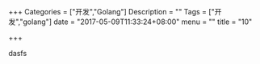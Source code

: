 +++
Categories = ["开发","Golang"]
Description = ""
Tags = ["开发","golang"]
date = "2017-05-09T11:33:24+08:00"
menu = ""
title = "10"

+++

dasfs